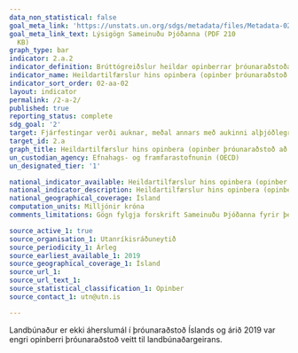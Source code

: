 ```yaml
---
data_non_statistical: false
goal_meta_link: 'https://unstats.un.org/sdgs/metadata/files/Metadata-02-0A-02.pdf '
goal_meta_link_text: Lýsigögn Sameinuðu Þjóðanna (PDF 210
  KB)
graph_type: bar
indicator: 2.a.2
indicator_definition: Brúttógreiðslur heildar opinberrar þróunaraðstoðar auka annarra opinberra tilfærsla frá öllum fjárveitendum til landbúnaðargeirans
indicator_name: Heildartilfærslur hins opinbera (opinber þróunaraðstoð að viðbættum öðrum opinberum tilfærslum) til landbúnaðargeirans.
indicator_sort_order: 02-aa-02
layout: indicator
permalink: /2-a-2/
published: true
reporting_status: complete
sdg_goal: '2'
target: Fjárfestingar verði auknar, meðal annars með aukinni alþjóðlegri samvinnu, í innviðum á svæðum utan þéttbýlis, landbúnaðarrannsóknum, tækniþróun og erfðagreiningu plantna og búpenings í því skyni að bæta landbúnaðarframleiðslu í þróunarlöndum, einkum þeim sem skemmst eru á veg komin.
target_id: 2.a
graph_title: Heildartilfærslur hins opinbera (opinber þróunaraðstoð að viðbættum öðrum opinberum tilfærslum) til landbúnaðargeirans.
un_custodian_agency: Efnahags- og framfarastofnunin (OECD)
un_designated_tier: '1'

national_indicator_available: Heildartilfærslur hins opinbera (opinber þróunaraðstoð að viðbættum öðrum opinberum tilfærslum) til landbúnaðargeirans.
national_indicator_description: Heildartilfærslur hins opinbera (opinber þróunaraðstoð að viðbættum öðrum opinberum tilfærslum) til landbúnaðargeirans.
national_geographical_coverage: Ísland
computation_units: Milljónir króna
comments_limitations: Gögn fylgja forskrift Sameinuðu Þjóðanna fyrir þennan mælikvarða. Þessi mælikvarði var fundinn í samstarfi við sérfræðinga í málefninu.

source_active_1: true
source_organisation_1: Utanríkisráðuneytið 
source_periodicity_1: Árleg
source_earliest_available_1: 2019
source_geographical_coverage_1: Ísland
source_url_1: 
source_url_text_1: 
source_statistical_classification_1: Opinber
source_contact_1: utn@utn.is

---
```


Landbúnaður er ekki áherslumál í þróunaraðstoð Íslands og árið 2019 var engri opinberri þróunaraðstoð veitt til landbúnaðargeirans.
